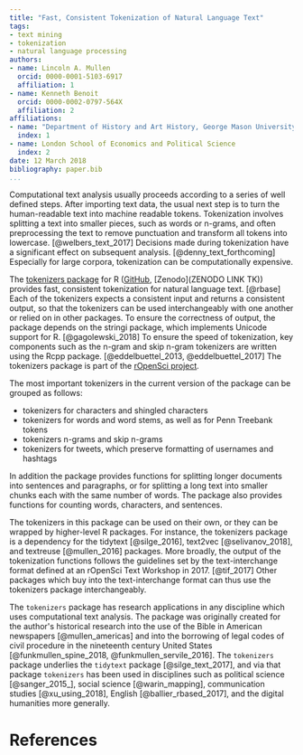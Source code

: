 ```yaml
---
title: "Fast, Consistent Tokenization of Natural Language Text"
tags:
- text mining
- tokenization
- natural language processing
authors:
- name: Lincoln A. Mullen
  orcid: 0000-0001-5103-6917
  affiliation: 1
- name: Kenneth Benoit
  orcid: 0000-0002-0797-564X
  affiliation: 2
affiliations: 
- name: "Department of History and Art History, George Mason University"
  index: 1
- name: London School of Economics and Political Science
  index: 2
date: 12 March 2018
bibliography: paper.bib
...
```


Computational text analysis usually proceeds according to a series of well defined steps. After importing text data, the usual next step is to turn the human-readable text into machine readable tokens. Tokenization involves splitting a text into smaller pieces, such as words or n-grams, and often preprocessing the text to remove punctuation and transform all tokens into lowercase. [@welbers_text_2017] Decisions made during tokenization have a significant effect on subsequent analysis. [@denny_text_forthcoming] Especially for large corpora, tokenization can be computationally expensive. 

The [tokenizers package](https://ropensci.github.io/tokenizers/) for R ([GitHub](https://github.com/ropensci/tokenizers), [Zenodo](ZENODO LINK TK)) provides fast, consistent tokenization for natural language text. [@rbase] Each of the tokenizers expects a consistent input and returns a consistent output, so that the tokenizers can be used interchangeably with one another or relied on in other packages. To ensure the correctness of output, the package depends on the stringi package, which implements Unicode support for R. [@gagolewski_2018] To ensure the speed of tokenization, key components such as the n-gram and skip n-gram tokenizers are written using the Rcpp package. [@eddelbuettel_2013, @eddelbuettel_2017] The tokenizers package is part of the [rOpenSci project](https://ropensci.org/).

The most important tokenizers in the current version of the package can be grouped as follows:

- tokenizers for characters and shingled characters
- tokenizers for words and word stems, as well as for Penn Treebank tokens 
- tokenizers n-grams and skip n-grams
- tokenizers for tweets, which preserve formatting of usernames and hashtags

In addition the package provides functions for splitting longer documents into sentences and paragraphs, or for splitting a long text into smaller chunks each with the same number of words. The package also provides functions for counting words, characters, and sentences.

The tokenizers in this package can be used on their own, or they can be wrapped by higher-level R packages. For instance, the tokenizers package is a dependency for the tidytext [@silge_2016], text2vec [@selivanov_2018], and textreuse [@mullen_2016] packages. More broadly, the output of the tokenization functions follows the guidelines set by the text-interchange format  defined at an rOpenSci Text Workshop in 2017. [@tif_2017] Other packages which buy into the text-interchange format can thus use the tokenizers package interchangeably.

The `tokenizers` package has research applications in any discipline which uses computational text analysis. The package was originally created for the author's historical research into the use of the Bible in American newspapers [@mullen_americas] and into the borrowing of legal codes of civil procedure in the nineteenth century United States [@funkmullen_spine_2018, @funkmullen_servile_2016]. The `tokenizers` package underlies the `tidytext` package [@silge_text_2017], and via that package `tokenizers` has been used in disciplines such as political science [@sanger_2015_], social science [@warin_mapping], communication studies [@xu_using_2018], English [@ballier_rbased_2017], and the digital humanities more generally.

# References
